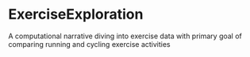 # ExerciseExploration
A computational narrative diving into exercise data with primary goal of comparing running and cycling exercise activities
